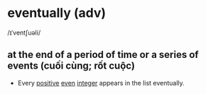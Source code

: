 # eventually (adv)

/ɪˈventʃuəli/

## at the end of a period of time or a series of events (cuối cùng; rốt cuộc)

- Every [positive](positive-adj.md#greater-than-zero-dương) [even](even-adj.md#numbers-that-can-be-divided-exactly-by-two-chẵn) [integer](integer-n.md#số-nguyên) appears in the list eventually.